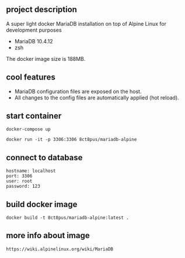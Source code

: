 ## project description

A super light docker MariaDB installation on top of Alpine Linux for development purposes

- MariaDB 10.4.12
- zsh

The docker image size is 188MB.

## cool features

- MariaDB configuration files are exposed on the host.
- All changes to the config files are automatically applied (hot reload).

## start container

    docker-compose up

    docker run -it -p 3306:3306 8ct8pus/mariadb-alpine

## connect to database

    hostname: localhost
    port: 3306
    user: root
    password: 123

## build docker image

    docker build -t 8ct8pus/mariadb-alpine:latest .

## more info about image

    https://wiki.alpinelinux.org/wiki/MariaDB
